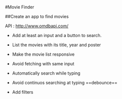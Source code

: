 #Movie Finder

##Create an app to find movies

API : http://www.omdbapi.com/

- Add at least an input and a button to search.
- List the movies with its title, year and poster
- Make the movie list responsive

- Avoid fetching with same input
- Automatically search while typing
- Avoid continuos searching at typing ==debounce==

- Add filters
